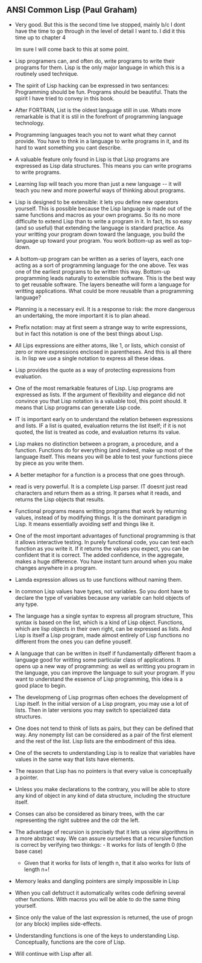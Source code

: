 ## ANSI Common Lisp (Paul Graham)

- Very good. But this is the second time Ive stopped, mainly b/c I dont have the time to go through in the level of detail I want to.
  I did it this time up to chapter 4

  Im sure I will come back to this at some point.

- Lisp programers can, and often do, write programs to write their programs for them. Lisp is the only major language in which this is a routinely used technique.

- The spirit of Lisp hacking can be expressed in two sentances: Programming should be fun. Programs should be beautiful. Thats the spirit I have tried to convey in this book.

- After FORTRAN, List is the oldest language still in use. Whats more remarkable is that it is stil in the forefront of programming language technology.

- Programming languages teach you not to want what they cannot provide. You have to thnk in a language to write programs in it, and its hard to want something you cant describe.

- A valuable feature only found in Lisp is that Lisp programs are expressed as Lisp data structures. This means you can write programs to write programs.

- Learning lisp will teach you more than just a new language -- it will teach you new and more powerful ways of thinking about programs.

- Lisp is designed to be extensible: it lets you define new operators yourself. This is possible because the Lisp language is made out of the same functions and macros as your own programs.
  So its no more difficulte to extend Lisp than to write a program in it. In fact, its so easy (and so useful) that extending the language is standard practice.
 As your writting your program down toward the language, you build the language up toward your program. You work bottom-up as well as top-down.

- A bottom-up program can be written as a series of layers, each one acting as a sort of programming language for the one above. Tex was one of the earliest programs to be written this way.
  Bottom-up programming leads naturally to extensible software. This is the best way to get reusable software. The layers beneathe will form a language for writting applications.
  What could be more reusable than a programming language?
  

- Planning is a necessary evil. It is a response to risk: the more dangerous an undertaking, the more important it is to plan ahead.

- Prefix notation: may at first seem a strange way to write expressions, but in fact this notation is one of the best things about Lisp.

- All Lips expressions are either atoms, like 1, or lists, which consist of zero or more expressions enclosed in parentheses. And this is all there is.
  In lisp we use a single notation to express all these ideas.

- Lisp provides the quote as a way of protecting expressions from evaluation.

- One of the most remarkable features of Lisp. Lisp programs are expressed as lists. If the argument of flexibility and elegance did not convince you that Lisp notation is a valuable tool, this point should.
  It means that Lisp programs can generate Lisp code.

- IT is important early on to understand the relation between expressions and lists. IF a list is quated, evaluation returns the list itself; if it is not quoted, the list is treated as code, and evaluation returns its value.

- Lisp makes no distinction between a program, a procedure, and a function. Functions do for everything (and indeed, make up most of the language itself.
  This means you will be able to test your functions piece by piece as you write them.

- A better metaphor for a function is a process that one goes through.

- read is very powerful. It is a complete Lisp parser. IT doesnt just read characters and return them as a string. It parses what it reads, and returns the Lisp objects that results.

- Functional programs means writting programs that work by returning values, instead of by modifying things. It is the dominant paradigm in Lisp.
  It means essentially avoiding setf and things like it.

- One of the most important advantages of functional programming is that it allows interactive testing. In purely functional code, you can test each function as you write it. If it returns the values you expect, you can be confident that it is correct. The added confidence, in the aggregate, makes a huge difference. You have instant turn around when you make changes anywhere in a program.

- Lamda expression allows us to use functions without naming them.

- In common Lisp values have types, not variables. So you dont have to declare the type of variables because any variable can hold objects of any type.

- The language has a single syntax to express all program structure, This syntax is based on the list, which is a kind of Lisp object.
  Functions, which are lisp objects in their own right, can be expressed as lists. And Lisp is itself a Lisp program, made almost entirely of Lisp functions no different from the ones you can define youself.

- A language that can be written in itself if fundamentally different fraom a language good for writting some particular class of applications. It opens up a new way of programming: as well as writting you program in the language, you can improve the language to suit your program. If you want to understand the essence of Lisp programming, this idea is a good place to begin.

- The developmeng of Lisp progrmas often echoes the development of Lisp itself. In the initial version of a Lisp program, you may use a lot of lists.
  Then in later versions you may switch to specialized data structures.

- One does not tend to think of lists as pairs, but they can be defined that way. Any nonempty list can be considered as a pair of the first element and the rest of the list. Lisp lists are the embodiment of this idea.

- One of the secrets to understanding Lisp is to realize that variables have values in the same way that lists have elements.

- The reason that Lisp has no pointers is that every value is conceptually a pointer.

- Unless you make declarations to the contrary, you will be able to store any kind of object in any kind of data structure, including the structure itself.

- Conses can also be considered as binary trees, with the car representing the right subtree and the cdr the left.

- The advantage of recursion is precisely that it lets us view algorithms in a more abstract way.
    We can assure ourselves that a recursive function is correct by verifying two thinkgs:
        - It works for lists of length 0 (the base case)
	- Given that it works for lists of length n, that it also works for lists of length n+!

- Memory leaks and dangling pointers are simply impossible in Lisp

- When you call defstruct it automatically writes code defining several other functions. With macros you will be able to do the same thing yourself.

- Since only the value of the last expression is returned, the use of progn (or any block) implies side-effects.

- Understanding functions is one of the keys to understanding Lisp. Conceptually, functions are the core of Lisp.

- Will continue with Lisp after all.